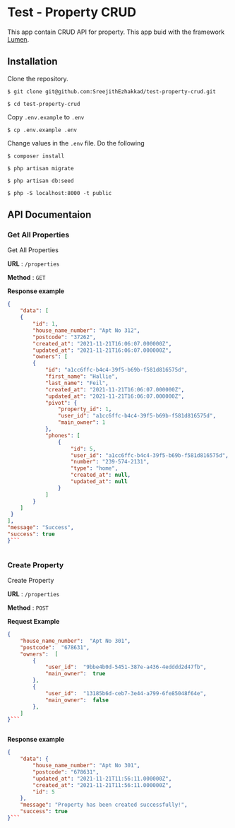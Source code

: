 
# Test - Property CRUD

 
This app contain CRUD API for property. This app buid with the framework [Lumen](https://lumen.laravel.com/docs).
  

## Installation

  Clone the repository.

`$ git clone git@github.com:SreejithEzhakkad/test-property-crud.git`

`$ cd test-property-crud`

Copy `.env.example` to `.env` 

`$ cp .env.example .env`

Change values in the `.env`  file. 
Do the following 

`$ composer install`

`$ php artisan migrate`

`$ php artisan db:seed`

`$ php -S localhost:8000 -t public`
  

## API Documentaion

  
### Get All Properties
Get All Properties

**URL** : `/properties`

**Method** : `GET`



**Response example**

```json
{
	"data": [
	{
		"id": 1,
		"house_name_number": "Apt No 312",
		"postcode": "37262",
		"created_at": "2021-11-21T16:06:07.000000Z",
		"updated_at": "2021-11-21T16:06:07.000000Z",
		"owners": [
		{
			"id": "a1cc6ffc-b4c4-39f5-b69b-f581d816575d",
			"first_name": "Hallie",
			"last_name": "Feil",
			"created_at": "2021-11-21T16:06:07.000000Z",
			"updated_at": "2021-11-21T16:06:07.000000Z",
			"pivot": {
				"property_id": 1,
				"user_id": "a1cc6ffc-b4c4-39f5-b69b-f581d816575d",
				"main_owner": 1
			},
			"phones": [
				{
					"id": 5,
					"user_id": "a1cc6ffc-b4c4-39f5-b69b-f581d816575d",
					"number": "239-574-2131",
					"type": "home",
					"created_at": null,
					"updated_at": null
				}
			]
		}
	]
 }
],
"message": "Success",
"success": true
}```



```
  
### Create Property
Create Property

**URL** : `/properties`

**Method** : `POST`

**Request Example**

```json
{
	"house_name_number":  "Apt No 301",
	"postcode":  "678631",
	"owners":  [
		{
			"user_id":  "9bbe4b0d-5451-387e-a436-4edddd2d47fb",
			"main_owner":  true
		},
		{
			"user_id":  "13185b6d-ceb7-3e44-a799-6fe85048f64e",
			"main_owner":  false
		},
	]
}```



```

**Response example**

```json
{
    "data": {
        "house_name_number": "Apt No 301",
        "postcode": "678631",
        "updated_at": "2021-11-21T11:56:11.000000Z",
        "created_at": "2021-11-21T11:56:11.000000Z",
        "id": 5
    },
    "message": "Property has been created successfully!",
    "success": true
}```



```